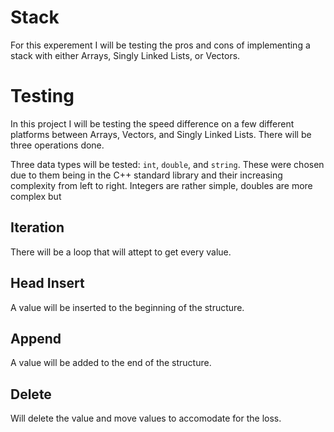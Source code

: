 # Stack
For this experement I will be testing the pros and cons of implementing a stack with either Arrays, Singly Linked Lists, or Vectors.

# Testing
In this project I will be testing the speed difference on a few different platforms between Arrays, Vectors, and Singly Linked Lists. There will be three operations done.

Three data types will be tested: `int`, `double`, and `string`. These were chosen due to them being in the C++ standard library and their increasing complexity from left to right. Integers are rather simple, doubles are more complex but

## Iteration
There will be a loop that will attept to get every value. 

## Head Insert
A value will be inserted to the beginning of the structure.

## Append 
A value will be added to the end of the structure.

## Delete
Will delete the value and move values to accomodate for the loss.